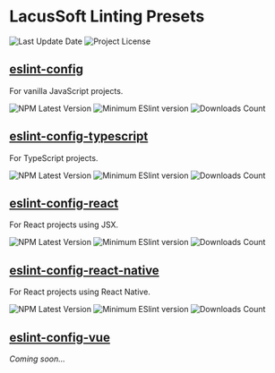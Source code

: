 # LacusSoft Linting Presets

<p>
  <img src="https://img.shields.io/github/last-commit/juliolmuller/eslint-config?" alt="Last Update Date" />
  <img src="https://img.shields.io/github/license/juliolmuller/eslint-config" alt="Project License" />
</p>

## [eslint-config](./packages/standard)

For vanilla JavaScript projects.

<p>
  <img src="https://img.shields.io/npm/v/@lacussoft/eslint-config" alt="NPM Latest Version" />
  <img src="https://img.shields.io/npm/dependency-version/@lacussoft/eslint-config/peer/eslint" alt="Minimum ESlint version" />
  <img src="https://img.shields.io/npm/dm/@lacussoft/eslint-config.svg?style=flat-square" alt="Downloads Count" />
</p>

## [eslint-config-typescript](./packages/typescript)

For TypeScript projects.

<p>
  <img src="https://img.shields.io/npm/v/@lacussoft/eslint-config-typescript" alt="NPM Latest Version" />
  <img src="https://img.shields.io/npm/dependency-version/@lacussoft/eslint-config-typescript/peer/eslint" alt="Minimum ESlint version" />
  <img src="https://img.shields.io/npm/dm/@lacussoft/eslint-config-typescript.svg?style=flat-square" alt="Downloads Count" />
</p>

## [eslint-config-react](./packages/react)

For React projects using JSX.

<p>
  <img src="https://img.shields.io/npm/v/@lacussoft/eslint-config-react" alt="NPM Latest Version" />
  <img src="https://img.shields.io/npm/dependency-version/@lacussoft/eslint-config-react/peer/eslint" alt="Minimum ESlint version" />
  <img src="https://img.shields.io/npm/dm/@lacussoft/eslint-config-react.svg?style=flat-square" alt="Downloads Count" />
</p>

## [eslint-config-react-native](./packages/react-native)

For React projects using React Native.

<p>
  <img src="https://img.shields.io/npm/v/@lacussoft/eslint-config-react-native" alt="NPM Latest Version" />
  <img src="https://img.shields.io/npm/dependency-version/@lacussoft/eslint-config-react-native/peer/eslint" alt="Minimum ESlint version" />
  <img src="https://img.shields.io/npm/dm/@lacussoft/eslint-config-react-native.svg?style=flat-square" alt="Downloads Count" />
</p>

## [eslint-config-vue](./packages/vue)

<!-- For Vue projects. -->
*Coming soon...*

